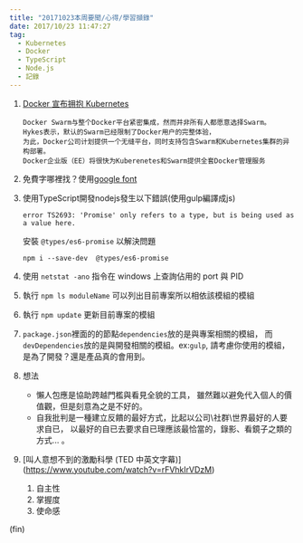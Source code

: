 ```yaml
---
title: "20171023本周要聞/心得/學習擷錄"
date: 2017/10/23 11:47:27
tag:
  - Kubernetes
  - Docker
  - TypeScript
  - Node.js
  - 記錄
---
```


1. [Docker 宣布拥抱 Kubernetes](https://mp.weixin.qq.com/s/n_Gnn5sJ0PkwhQhWUc0UeQ)

    ```
    Docker Swarm与整个Docker平台紧密集成，然而并非所有人都愿意选择Swarm。 
    Hykes表示，默认的Swarm已经限制了Docker用户的完整体验，
    为此，Docker公司计划提供一个无缝平台，同时支持包含Swarm和Kubernetes集群的异构部署。
    Docker企业版（EE）将很快为Kuberenetes和Swarm提供全套Docker管理服务
    ```

2. 免費字哪裡找？使用[google font](https://fonts.google.com)

3. 使用TypeScript開發nodejs發生以下錯誤(使用gulp編譯成js)
    ```
    error TS2693: 'Promise' only refers to a type, but is being used as a value here.
    ```
    安裝 `@types/es6-promise` 以解決問題
    ```
    npm i --save-dev  @types/es6-promise
    ```
4. 使用 `netstat -ano` 指令在 windows 上查詢佔用的 port 與 PID
5. 執行 `npm ls moduleName` 可以列出目前專案所以相依該模組的模組
6. 執行 `npm update` 更新目前專案的模組
7. `package.json`裡面的的節點`dependencies`放的是與專案相關的模組， 
	而`devDependencies`放的是與開發相關的模組。ex:`gulp`, 
 	請考慮你使用的模組，是為了開發？還是產品真的會用到。
8. 想法
	- 懶人包應是協助跨越門檻與看見全貌的工具，
      雖然難以避免代入個人的價值觀，但是刻意為之是不好的。
	- 自我批判是一種建立反饋的最好方式，比起以公司\社群\世界最好的人要求自已，
      以最好的自已去要求自已理應該最恰當的，錄影、看鏡子之類的方式... 。

9. [叫人意想不到的激勵科學 (TED 中英文字幕)] (https://www.youtube.com/watch?v=rFVhkIrVDzM)
    1. 自主性
    2. 掌握度
    3. 使命感

(fin)	